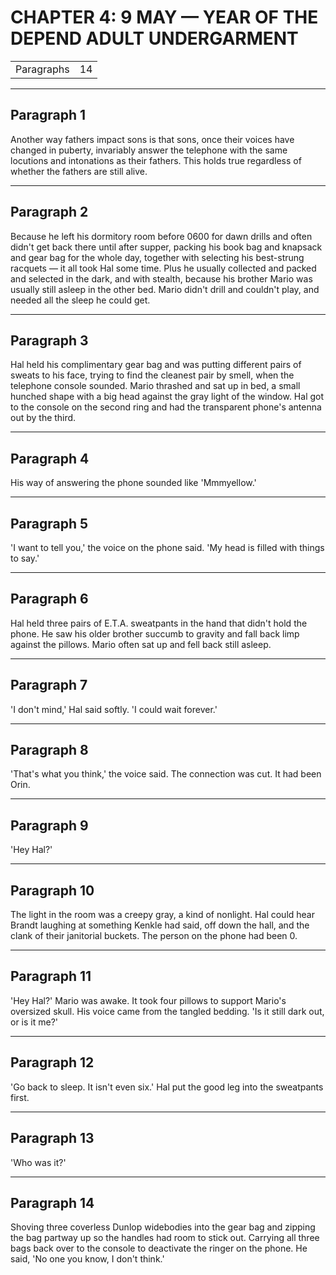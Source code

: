 # CHAPTER 4: 9 MAY — YEAR OF THE DEPEND ADULT UNDERGARMENT

| | |
|------------|-----|
| Paragraphs |14|

---
## Paragraph 1

Another way fathers impact sons is that sons, once their voices have changed in puberty, invariably answer the telephone with the same locutions and intonations as their fathers. This holds true regardless of whether the fathers are still alive.

---
## Paragraph 2

Because he left his dormitory room before 0600 for dawn drills and often didn't get back there until after supper, packing his book bag and knapsack and gear bag for the whole day, together with selecting his best-strung racquets — it all took Hal some time. Plus he usually collected and packed and selected in the dark, and with stealth, because his brother Mario was usually still asleep in the other bed. Mario didn't drill and couldn't play, and needed all the sleep he could get.

---
## Paragraph 3

Hal held his complimentary gear bag and was putting different pairs of sweats to his face, trying to find the cleanest pair by smell, when the telephone console sounded. Mario thrashed and sat up in bed, a small hunched shape with a big head against the gray light of the window. Hal got to the console on the second ring and had the transparent phone's antenna out by the third.

---
## Paragraph 4

His way of answering the phone sounded like 'Mmmyellow.'

---
## Paragraph 5

'I want to tell you,' the voice on the phone said. 'My head is filled with things to say.'

---
## Paragraph 6

Hal held three pairs of E.T.A. sweatpants in the hand that didn't hold the phone. He saw his older brother succumb to gravity and fall back limp against the pillows. Mario often sat up and fell back still asleep.

---
## Paragraph 7

'I don't mind,' Hal said softly. 'I could wait forever.'

---
## Paragraph 8

'That's what you think,' the voice said. The connection was cut. It had been Orin.

---
## Paragraph 9

'Hey Hal?'

---
## Paragraph 10

The light in the room was a creepy gray, a kind of nonlight. Hal could hear Brandt laughing at something Kenkle had said, off down the hall, and the clank of their janitorial buckets. The person on the phone had been 0.

---
## Paragraph 11

'Hey Hal?' Mario was awake. It took four pillows to support Mario's oversized skull. His voice came from the tangled bedding. 'Is it still dark out, or is it me?'

---
## Paragraph 12

'Go back to sleep. It isn't even six.' Hal put the good leg into the sweatpants first.

---
## Paragraph 13

'Who was it?'

---
## Paragraph 14

Shoving three coverless Dunlop widebodies into the gear bag and zipping the bag partway up so the handles had room to stick out. Carrying all three bags back over to the console to deactivate the ringer on the phone. He said, 'No one you know, I don't think.'
